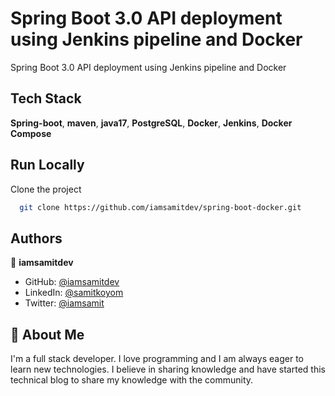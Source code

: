 # Spring Boot 3.0 API deployment using Jenkins pipeline and Docker

Spring Boot 3.0 API deployment using Jenkins pipeline and Docker

## Tech Stack

**Spring-boot**, **maven**, **java17**, **PostgreSQL**, **Docker**, **Jenkins**, **Docker Compose**

## Run Locally

Clone the project

```bash
  git clone https://github.com/iamsamitdev/spring-boot-docker.git
```

## Authors

👤 **iamsamitdev**

* GitHub: [@iamsamitdev](https://github.com/iamsamitdev)
* LinkedIn: [@samitkoyom](https://linkedin.com/in/samit-koyom-72173348/)
* Twitter: [@iamsamit](https://x.com/iamsamit)

## 🚀 About Me

I'm a full stack developer. I love programming and I am always eager to learn new technologies. I believe in sharing knowledge and have started this technical blog to share my knowledge with the community.
